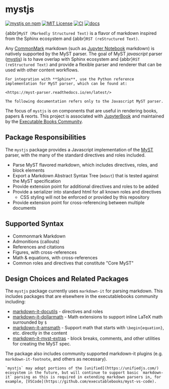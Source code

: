 # mystjs

[![mystjs on npm](https://img.shields.io/npm/v/mystjs.svg)](https://www.npmjs.com/package/mystjs)
[![MIT License](https://img.shields.io/badge/license-MIT-blue.svg)](https://github.com/executablebooks/mystjs/blob/master/LICENSE)
[![CI](https://github.com/executablebooks/mystjs/workflows/CI/badge.svg)](https://github.com/executablebooks/mystjs/actions)
[![docs](https://github.com/executablebooks/mystjs/workflows/docs/badge.svg)](https://executablebooks.github.io/mystjs)

{abbr}`MyST (Markedly Structured Text)` is a flavor of markdown inspired from the Sphinx ecosystem and {abbr}`RST (reStructured Text)`.

Any [CommonMark](https://commonmark.org/) markdown (such as [Jupyter Notebook](https://jupyter.org) markdown) is natively supported by the MyST parser. The goal of MyST _javascript_ parser ([mystjs](https://github.com/executablebooks/mystjs)) is to have overlap with Sphinx ecosystem and {abbr}`RST (reStructured Text)` and provide a flexible parser and renderer that can be used with other content workflows.

```{important}
For integration with **Sphinx**, use the Python reference implementation for MyST parser, which can be found at:

<https://myst-parser.readthedocs.io/en/latest/>

The following documentation refers only to the Javascript MyST parser.
```

The focus of `mystjs` is on components that are useful in rendering books, papers & reorts. This project is associated with [JupyterBook](https://jupyterbook.org/) and maintained by the [Executable Books Community](https://executablebooks.org/).

## Package Responsibilities

The `mystjs` package provides a Javascript implementation of the [MyST](https://myst-parser.readthedocs.io) parser, with the many of the standard directives and roles included.

- Parse MyST flavored markdown, which includes directives, roles, and block elements
- Export a Markdown Abstract Syntax Tree (`mdast`) that is tested against the MyST specification
- Provide extension point for additional directives and roles to be added
- Provide a serializer into standard html for all known roles and directives
  - CSS styling will not be enforced or provided by this repository
- Provide extension point for cross-referencing between multiple documents

## Supported Syntax

- Commonmark Markdown
- Admonitions (callouts)
- References and citations
- Figures, with cross-references
- Math & equations, with cross-references
- Common roles and directives that constitute "Core MyST"

## Design Choices and Related Packages

The `mystjs` package currently uses `markdown-it` for parsing markdown. This includes packages that are elsewhere in the executablebooks community including:

- [markdown-it-docutils](https://github.com/executablebooks/markdown-it-docutils) - directives and roles
- [markdown-it-dollarmath](https://github.com/executablebooks/markdown-it-dollarmath) - Math extensions to support inline LaTeX math surrounded by `$`
- [markdown-it-amsmath](https://github.com/executablebooks/markdown-it-amsmath) - Support math that starts with `\begin{equation}`, etc. directly in the content
- [markdown-it-myst-extras](https://github.com/executablebooks/markdown-it-myst-extras) - block breaks, comments, and other utilities for creating the MyST spec.

The package also includes community supported markdown-it plugins (e.g. `markdown-it-footnote`, and others as necessary).

```{note}
`mystjs` may adopt portions of the [unified](https://unifiedjs.com/) ecosystem in the future, but will continue to support basic `markdown-it` parsing as this is required in extending markdown parsers in, for example, [VSCode](https://github.com/executablebooks/myst-vs-code).
```
